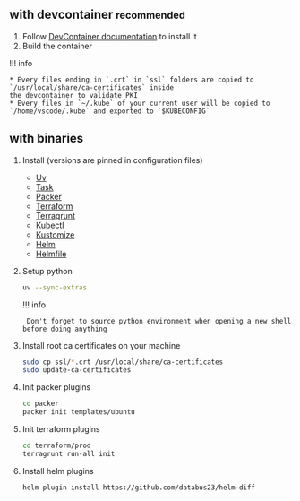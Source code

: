 ## with devcontainer <small>recommended</small>

1. Follow [DevContainer documentation](https://code.visualstudio.com/docs/devcontainers/containers) to install it
2. Build the container

!!! info

    * Every files ending in `.crt` in `ssl` folders are copied to `/usr/local/share/ca-certificates` inside
    the devcontainer to validate PKI
    * Every files in `~/.kube` of your current user will be copied to `/home/vscode/.kube` and exported to `$KUBECONFIG`

## with binaries

1. Install (versions are pinned in configuration files)

    * [Uv](https://docs.astral.sh/uv/getting-started/installation/)
    * [Task](https://taskfile.dev/installation/)
    * [Packer](https://developer.hashicorp.com/packer/install)
    * [Terraform](https://developer.hashicorp.com/terraform/install)
    * [Terragrunt](https://terragrunt.gruntwork.io/docs/getting-started/install/)
    * [Kubectl](https://kubernetes.io/docs/tasks/tools/)
    * [Kustomize](https://kubectl.docs.kubernetes.io/installation/kustomize/)
    * [Helm](https://helm.sh/docs/intro/install/)
    * [Helmfile](https://helmfile.readthedocs.io/en/latest/#installation)

2. Setup python

    ```sh
    uv --sync-extras
    ```

    !!! info

        Don't forget to source python environment when opening a new shell before doing anything

3. Install root ca certificates on your machine

    ```sh
    sudo cp ssl/*.crt /usr/local/share/ca-certificates
    sudo update-ca-certificates
    ```

4. Init packer plugins

    ```sh
    cd packer
    packer init templates/ubuntu
    ```

5. Init terraform plugins

    ```sh
    cd terraform/prod
    terragrunt run-all init
    ```

6. Install helm plugins

    ```sh
    helm plugin install https://github.com/databus23/helm-diff
    ```
